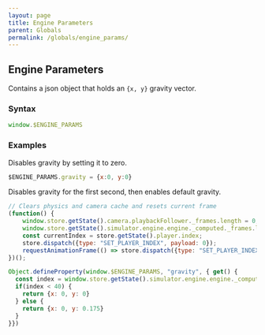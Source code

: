 ```yaml
---
layout: page
title: Engine Parameters
parent: Globals
permalink: /globals/engine_params/
---
```


## Engine Parameters

Contains a json object that holds an `{x, y}` gravity vector.

### Syntax

```js
window.$ENGINE_PARAMS
```

### Examples

Disables gravity by setting it to zero.

```js
$ENGINE_PARAMS.gravity = {x:0, y:0}
```
Disables gravity for the first second, then enables default gravity.

```js
// Clears physics and camera cache and resets current frame
(function() {
    window.store.getState().camera.playbackFollower._frames.length = 0;
    window.store.getState().simulator.engine.engine._computed._frames.length = 1;
    const currentIndex = store.getState().player.index;
    store.dispatch({type: "SET_PLAYER_INDEX", payload: 0});
    requestAnimationFrame(() => store.dispatch({type: "SET_PLAYER_INDEX", payload: currentIndex}));
})();

Object.defineProperty(window.$ENGINE_PARAMS, "gravity", { get() {
  const index = window.store.getState().simulator.engine.engine._computed._frames.length;
  if(index < 40) {
    return {x: 0, y: 0}
  } else {
    return {x: 0, y: 0.175}
  }
}})
```
